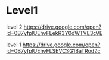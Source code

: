 # Level1

level 2
https://drive.google.com/open?id=0B7yfplUEhvFLekR3Y0dWTVE3cVE

level 1
https://drive.google.com/open?id=0B7yfplUEhvFLSEVCSG1BaTRod2c
